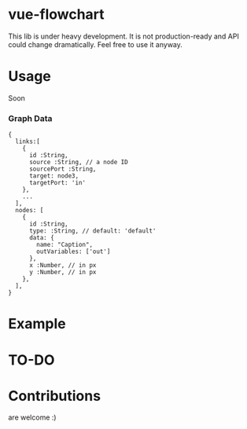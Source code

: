 # vue-flowchart
This lib is under heavy development. It is not production-ready and API could change dramatically. Feel free to use it anyway.
# Usage
Soon

### Graph Data
```
{
  links:[
    {
      id :String,
      source :String, // a node ID
      sourcePort :String,
      target: node3,
      targetPort: 'in'
    },
    ...
  ],
  nodes: [
    {
      id :String,
      type: :String, // default: 'default'
      data: {
        name: "Caption",
        outVariables: ['out']
      },
      x :Number, // in px
      y :Number, // in px
    },
  ],
}
```

# Example


# TO-DO


# Contributions
are welcome :)
